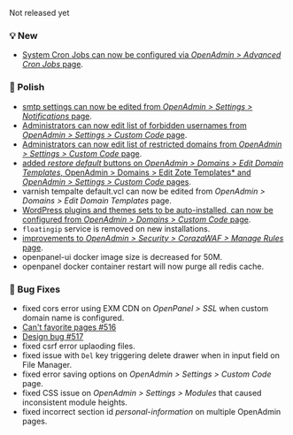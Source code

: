 Not released yet

### 💡 New
- [System Cron Jobs can now be configured via *OpenAdmin > Advanced Cron Jobs* page](https://i.postimg.cc/Y73qtX6n/crons.png).

### 💅 Polish
- [smtp settings can now be edited from *OpenAdmin > Settings > Notifications* page](https://i.postimg.cc/FF7NfzsG/2025-06-15-11-23.png).
- [Administrators can now edit list of forbidden usernames from *OpenAdmin > Settings > Custom Code* page](https://i.postimg.cc/5fj7ZzKs/2025-06-15-11-32.png).
- [Administrators can now edit list of restricted domains from *OpenAdmin > Settings > Custom Code* page](https://i.postimg.cc/vYmvCgzQ/2025-06-15-11-39.png).
- [added *restore default* buttons on *OpenAdmin > Domains > Edit Domain Templates*, OpenAdmin > Domains > Edit Zote Templates* and  *OpenAdmin > Settings > Custom Code* pages](https://i.postimg.cc/Rv4dBDCC/2025-06-15-12-14.png).
- varnish tempalte default.vcl can now be edited from *OpenAdmin > Domains > Edit Domain Templates* page.
- [WordPress plugins and themes sets to be auto-installed, can now be configured from  *OpenAdmin > Domains > Custom Code* page](https://i.postimg.cc/dwpB7V91/2025-06-15-12-54.png).
- `floatingip` service is removed on new installations.
- [improvements to *OpenAdmin > Security > CorazaWAF > Manage Rules* page](https://i.postimg.cc/kqt2MQX2/2025-06-15-14-07.png).
- openpanel-ui docker image size is decreased for 50M.
- openpanel docker container restart will now purge all redis cache.

### 🐛 Bug Fixes
- fixed cors error using EXM CDN on *OpenPanel > SSL* when custom domain name is configured.
- [Can't favorite pages #516](https://github.com/stefanpejcic/OpenPanel/issues/516)
- [Design bug #517](https://github.com/stefanpejcic/OpenPanel/issues/517)
- fixed csrf error uplaoding files.
- fixed issue with `Del` key triggering delete drawer when in input field on File Manager.
- fixed error saving options on *OpenAdmin > Settings > Custom Code* page.
- fixed CSS issue on *OpenAdmin > Settings > Modules* that caused inconsistent module heights.
- fixed incorrect section id *personal-information* on multiple OpenAdmin pages.
